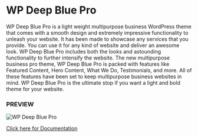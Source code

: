 # WP Deep Blue Pro

WP Deep Blue Pro is a light weight multipurpose business WordPress theme that comes with a smooth design and extremely impressive functionality to unleash your website.
It has been made to showcase any services that you provide. You can use it for any kind of website and deliver an awesome look.
WP Deep Blue Pro includes both the looks and astounding functionality to further intensify the website.
The new multipurpose business pro theme, WP Deep Blue Pro is packed with features like Featured Content, Hero Content, What We Do, Testimonials, and more.
All of these features have been set to keep multipurpose business websites in mind. 
WP Deep Blue Pro is the ultimate stop if you want a light and bold theme for your website.


### PREVIEW
![WP Deep Blue Pro](https://www.fanseethemes.com/wp-content/uploads/2021/05/deepblue-banner-4.png)

[Click here for Documentation](https://fanseethemes.github.io/doc-deepblue-pro/)
